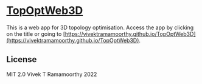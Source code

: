 # [TopOptWeb3D](https://vivektramamoorthy.github.io/TopOptWeb3D)

This is a web app for 3D topology optimisation. Access the app by clicking on the title or going to [https://vivektramamoorthy.github.io/TopOptWeb3D](https://vivektramamoorthy.github.io/TopOptWeb3D).

## License
MIT 2.0 Vivek T Ramamoorthy 2022
